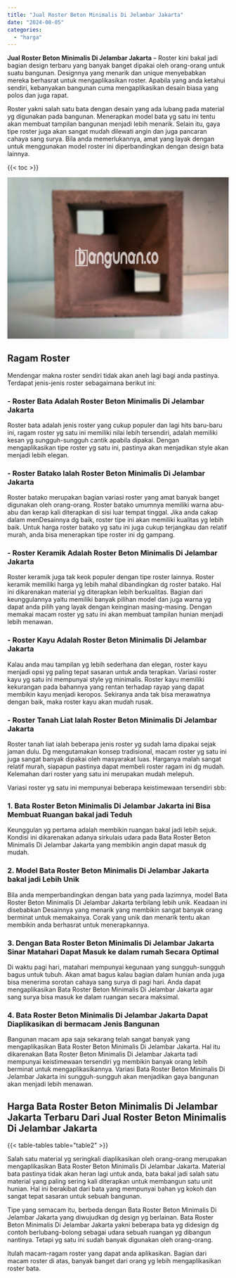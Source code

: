 ```yaml
---
title: "Jual Roster Beton Minimalis Di Jelambar Jakarta"
date: "2024-08-05"
categories: 
  - "harga"
---
```


**Jual Roster Beton Minimalis Di Jelambar Jakarta** – Roster kini bakal jadi bagian design terbaru yang banyak banget dipakai oleh orang-orang untuk suatu bangunan. Designnya yang menarik dan unique menyebabkan mereka berhasrat untuk mengaplikasikan roster. Apabila yang anda ketahui sendiri, kebanyakan bangunan cuma mengaplikasikan desain biasa yang polos dan juga rapat.

Roster yakni salah satu bata dengan desain yang ada lubang pada material yg digunakan pada bangunan. Menerapkan model bata yg satu ini tentu akan membuat tampilan bangunan menjadi lebih menarik. Selain itu, gaya tipe roster juga akan sangat mudah dilewati angin dan juga pancaran cahaya sang surya. Bila anda memerlukannya, amat yang layak dengan untuk menggunakan model roster ini diperbandingkan dengan design bata lainnya.

{{< toc >}}

![Jual Roster Beton Minimalis Di Jelambar Jakarta](/images/bata-roster-minimalis-31.png)

## Ragam Roster

Mendengar makna roster sendiri tidak akan aneh lagi bagi anda pastinya. Terdapat jenis-jenis roster sebagaimana berikut ini:

### \- Roster Bata Adalah Roster Beton Minimalis Di Jelambar Jakarta

Roster bata adalah jenis roster yang cukup populer dan lagi hits baru-baru ini, ragam roster yg satu ini memiliki nilai lebih tersendiri, adalah memiliki kesan yg sungguh-sungguh cantik apabila dipakai. Dengan mengaplikasikan tipe roster yg satu ini, pastinya akan menjadikan style akan menjadi lebih elegan.

### \- Roster Batako Ialah Roster Beton Minimalis Di Jelambar Jakarta

Roster batako merupakan bagian variasi roster yang amat banyak banget digunakan oleh orang-orang. Roster batako umumnya memiliki warna abu-abu dan kerap kali diterapkan di sisi luar tempat tinggal. Jika anda cakap dalam menDesainnya dg baik, roster tipe ini akan memiliki kualitas yg lebih baik. Untuk harga roster batako yg satu ini juga cukup terjangkau dan relatif murah, anda bisa menerapkan tipe roster ini dg gampang.

### \- Roster Keramik Adalah Roster Beton Minimalis Di Jelambar Jakarta

Roster keramik juga tak keok populer dengan tipe roster lainnya. Roster keramik memiliki harga yg lebih mahal dibandingkan dg roster batako. Hal ini dikarenakan material yg diterapkan lebih berkualitas. Bagian dari keunggulannya yaitu memiliki banyak pilihan model dan juga warna yg dapat anda pilih yang layak dengan keinginan masing-masing. Dengan memakai macam roster yg satu ini akan membuat tampilan hunian menjadi lebih menawan.

### \- Roster Kayu Adalah Roster Beton Minimalis Di Jelambar Jakarta

Kalau anda mau tampilan yg lebih sederhana dan elegan, roster kayu menjadi opsi yg paling tepat sasaran untuk anda terapkan. Variasi roster kayu yg satu ini mempunyai style yg minimalis. Roster kayu memiliki kekurangan pada bahannya yang rentan terhadap rayap yang dapat membikin kayu menjadi keropos. Sekiranya anda tak bisa merawatnya dengan baik, maka roster kayu akan mudah rusak.

### \- Roster Tanah Liat Ialah Roster Beton Minimalis Di Jelambar Jakarta

Roster tanah liat ialah beberapa jenis roster yg sudah lama dipakai sejak jaman dulu. Dg mengutamakan konsep tradisional, macam roster yg satu ini juga sangat banyak dipakai oleh masyarakat luas. Harganya malah sangat relatif murah, siapapun pastinya dapat membeli roster ragam ini dg mudah. Kelemahan dari roster yang satu ini merupakan mudah melepuh.

Variasi roster yg satu ini mempunyai beberapa keistimewaan tersendiri sbb:

### 1\. Bata Roster Beton Minimalis Di Jelambar Jakarta ini Bisa Membuat Ruangan bakal jadi Teduh

Keunggulan yg pertama adalah membikin ruangan bakal jadi lebih sejuk. Kondisi ini dikarenakan adanya sirkulais udara pada Bata Roster Beton Minimalis Di Jelambar Jakarta yang membikin angin dapat masuk dg mudah.

### 2\. Model Bata Roster Beton Minimalis Di Jelambar Jakarta bakal jadi Lebih Unik

Bila anda memperbandingkan dengan bata yang pada lazimnya, model Bata Roster Beton Minimalis Di Jelambar Jakarta terbilang lebih unik. Keadaan ini disebabkan Desainnya yang menarik yang membikin sangat banyak orang berminat untuk memakainya. Corak yang unik dan menarik tentu akan membikin anda berhasrat untuk menerapkannya.

### 3\. Dengan Bata Roster Beton Minimalis Di Jelambar Jakarta Sinar Matahari Dapat Masuk ke dalam rumah Secara Optimal

Di waktu pagi hari, matahari mempunyai kegunaan yang sungguh-sungguh bagus untuk tubuh. Akan amat bagus kalau bagian dalam hunian anda juga bisa menerima sorotan cahaya sang surya di pagi hari. Anda dapat mengaplikasikan Bata Roster Beton Minimalis Di Jelambar Jakarta agar sang surya bisa masuk ke dalam ruangan secara maksimal.

### 4\. Bata Roster Beton Minimalis Di Jelambar Jakarta Dapat Diaplikasikan di bermacam Jenis Bangunan

Bangunan macam apa saja sekarang telah sangat banyak yang mengaplikasikan Bata Roster Beton Minimalis Di Jelambar Jakarta. Hal itu dikarenakan Bata Roster Beton Minimalis Di Jelambar Jakarta tadi mempunyai keistimewaan tersendiri yg membikin banyak orang lebih berminat untuk mengaplikasikannya. Variasi Bata Roster Beton Minimalis Di Jelambar Jakarta ini sungguh-sungguh akan menjadikan gaya bangunan akan menjadi lebih menawan.

## Harga Bata Roster Beton Minimalis Di Jelambar Jakarta Terbaru Dari Jual Roster Beton Minimalis Di Jelambar Jakarta

{{< table-tables table="table2" >}}

Salah satu material yg seringkali diaplikasikan oleh orang-orang merupakan mengaplikasikan Bata Roster Beton Minimalis Di Jelambar Jakarta. Material bata pastinya tidak akan heran lagi untuk anda, bata bakal jadi salah satu material yang paling sering kali diterapkan untuk membangun satu unit hunian. Hal ini berakibat dari bata yang mempunyai bahan yg kokoh dan sangat tepat sasaran untuk sebuah bangunan.

Tipe yang semacam itu, berbeda dengan Bata Roster Beton Minimalis Di Jelambar Jakarta yang diwujudkan dg design yg berlainan. Bata Roster Beton Minimalis Di Jelambar Jakarta yakni beberapa bata yg didesign dg contoh berlubang-bolong sebagai udara sebuah ruangan yg dibangun nantinya. Tetapi yg satu ini sudah banyak digunakan oleh orang-orang.

Itulah macam-ragam roster yang dapat anda aplikasikan. Bagian dari macam roster di atas, banyak banget dari orang yg lebih mengaplikasikan roster bata.
